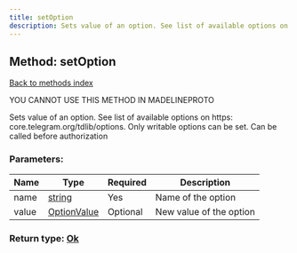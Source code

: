```yaml
---
title: setOption
description: Sets value of an option. See list of available options on https: core.telegram.org/tdlib/options. Only writable options can be set. Can be called before authorization
---
```

## Method: setOption  
[Back to methods index](index.md)


YOU CANNOT USE THIS METHOD IN MADELINEPROTO


Sets value of an option. See list of available options on https: core.telegram.org/tdlib/options. Only writable options can be set. Can be called before authorization

### Parameters:

| Name     |    Type       | Required | Description |
|----------|---------------|----------|-------------|
|name|[string](../types/string.md) | Yes|Name of the option|
|value|[OptionValue](../types/OptionValue.md) | Optional|New value of the option|


### Return type: [Ok](../types/Ok.md)

